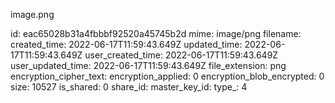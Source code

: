 image.png

id: eac65028b31a4fbbbf92520a45745b2d
mime: image/png
filename: 
created_time: 2022-06-17T11:59:43.649Z
updated_time: 2022-06-17T11:59:43.649Z
user_created_time: 2022-06-17T11:59:43.649Z
user_updated_time: 2022-06-17T11:59:43.649Z
file_extension: png
encryption_cipher_text: 
encryption_applied: 0
encryption_blob_encrypted: 0
size: 10527
is_shared: 0
share_id: 
master_key_id: 
type_: 4